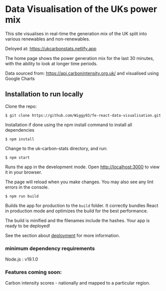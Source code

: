 # Data Visualisation of the UKs power mix

This site visualises in real-time the generation mix of the UK split into various renewables and non-renewables.

Deloyed at: https://ukcarbonstats.netlify.app

The home page shows the power generation mix for the last 30 minutes, with the ability to look at longer time periods.

Data sourced from: https://api.carbonintensity.org.uk/ and visualised using Google Charts

## Installation to run locally

Clone the repo:

    $ git clone https://github.com/Wiggy93/fe-react-data-visualisation.git

Installation if done using the npm install command to install all dependencies

    $ npm install

Change to the uk-carbon-stats directory, and run:

    $ npm start

Runs the app in the development mode.
Open [http://localhost:3000](http://localhost:3000) to view it in your browser.

The page will reload when you make changes. You may also see any lint errors in the console.

    $ npm run build

Builds the app for production to the `build` folder. It correctly bundles React in production mode and optimizes the build for the best performance.

The build is minified and the filenames include the hashes. Your app is ready to be deployed!

See the section about [deployment](https://facebook.github.io/create-react-app/docs/deployment) for more information.

### minimum dependency requirements

Node.js : v19.1.0

### Features coming soon:

Carbon intensity scores - nationally and mapped to a particular region.
